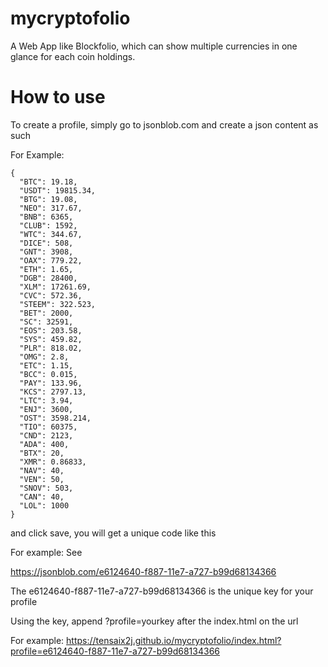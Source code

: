 # mycryptofolio
A Web App like Blockfolio, which can show multiple currencies in one glance for each coin holdings.

# How to use 

To create a profile, simply go to jsonblob.com and create a json content as such 

For Example: 
```
{
  "BTC": 19.18,
  "USDT": 19815.34,
  "BTG": 19.08,
  "NEO": 317.67,
  "BNB": 6365,
  "CLUB": 1592,
  "WTC": 344.67,
  "DICE": 508,
  "GNT": 3908,
  "OAX": 779.22,
  "ETH": 1.65,
  "DGB": 28400,
  "XLM": 17261.69,
  "CVC": 572.36,
  "STEEM": 322.523,
  "BET": 2000,
  "SC": 32591,
  "EOS": 203.58,
  "SYS": 459.82,
  "PLR": 818.02,
  "OMG": 2.8,
  "ETC": 1.15,
  "BCC": 0.015,
  "PAY": 133.96,
  "KCS": 2797.13,
  "LTC": 3.94,
  "ENJ": 3600,
  "OST": 3598.214,
  "TIO": 60375,
  "CND": 2123,
  "ADA": 400,
  "BTX": 20,
  "XMR": 0.86833,
  "NAV": 40,
  "VEN": 50,
  "SNOV": 503,
  "CAN": 40,
  "LOL": 1000
}
```

and click save, you will get a unique code like this

For example: See  

https://jsonblob.com/e6124640-f887-11e7-a727-b99d68134366

The e6124640-f887-11e7-a727-b99d68134366 is the unique key for your profile

Using the key, append ?profile=yourkey after the index.html on the url
  
For example:
https://tensaix2j.github.io/mycryptofolio/index.html?profile=e6124640-f887-11e7-a727-b99d68134366

